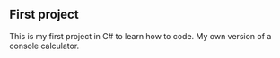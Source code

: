 ## First project

This is my first project in C# to learn how to code. My own version of a console calculator.
